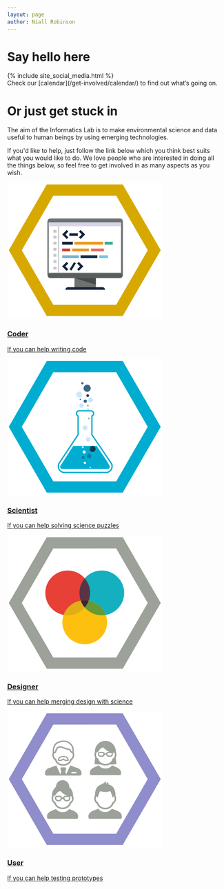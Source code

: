 ```yaml
---
layout: page
author: Niall Robinson
---
```


<h1>Say hello here</h1>
<div class="social-icons-lg">
	{% include site_social_media.html %}
</div>
Check our [calendar](/get-involved/calendar/) to find out what’s going on.

<h1>Or just get stuck in</h1>
<p>The aim of the Informatics Lab is to make environmental science and data useful to human beings by using emerging technologies.</p>

<p>If you'd like to help, just follow the link below which you think best suits what you would like to do. We love people who are interested in doing all the things below, so feel free to
get involved in as many aspects as you wish.</p>
<div class="container">
		<div class="row">
			<div class="col-xs-6">
				<div class="stream">
					<a href="coder/">
						<img src="/images/coder.svg" alt="coder">
						<div class="caption">
							<h3>Coder</h3>
							<p class="hidden-xs">If you can help writing code</p>
						</div>
					</a>
				</div>
			</div>
			<div class="col-xs-6">
				<div class="stream">
					<a href="scientist/">
						<img src="/images/scientist.svg" alt="scientist">
						<div class="caption">
							<h3>Scientist</h3>
							<p class="hidden-xs">If you can help solving
							science puzzles</p>
						</div>
					</a>
				</div>
			</div>
		</div>
		<div class="row">
			<div class="col-xs-6">
				<div class="stream">
					<a href="designer/">
						<img src="/images/designer.svg" alt="designer">
						<div class="caption">
							<h3>Designer</h3>
							<p class="hidden-xs">If you can help merging design with science</p>
						</div>
					</a>
				</div>
			</div>
			<div class="col-xs-6">
				<div class="stream">
					<a href="user/">
						<img src="/images/user.svg" alt="user">
						<div class="caption">
							<h3>User</h3>
							<p class="hidden-xs">If you can help testing prototypes</p>
						</div>
					</a>
				</div>
			</div>
		</div>
	</div>
</div>
